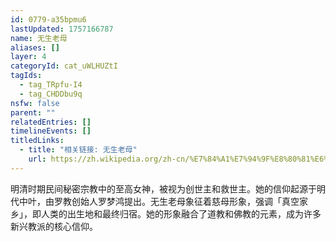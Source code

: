 ```yaml
---
id: 0779-a35bpmu6
lastUpdated: 1757166787
name: 无生老母
aliases: []
layer: 4
categoryId: cat_uWLHUZtI
tagIds:
  - tag_TRpfu-I4
  - tag_CHDDbu9q
nsfw: false
parent: ""
relatedEntries: []
timelineEvents: []
titledLinks:
  - title: "相关链接: 无生老母"
    url: https://zh.wikipedia.org/zh-cn/%E7%84%A1%E7%94%9F%E8%80%81%E6%AF%8D
---
```


明清时期民间秘密宗教中的至高女神，被视为创世主和救世主。她的信仰起源于明代中叶，由罗教创始人罗梦鸿提出。无生老母象征着慈母形象，强调「真空家乡」，即人类的出生地和最终归宿。她的形象融合了道教和佛教的元素，成为许多新兴教派的核心信仰。